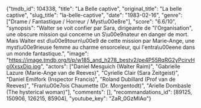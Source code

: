 {"tmdb_id": 104338, "title": "La Belle captive", "original_title": "La belle captive", "slug_title": "la-belle-captive", "date": "1983-02-16", "genre": ["Drame / Fantastique / Horreur / Myst\u00e8re"], "score": "6.6/10", "synopsis": "Walter se voit confier par Sara, dirigeante de \"l'Organisation\", une obscure mission qui concerne un S\u00e9nateur en danger de mort. Mais Walter est d\u00e9tourn\u00e9 de cette mission par Marie-Ange, une myst\u00e9rieuse femme au charme ensorceleur, qui l'entra\u00eene dans un monde fantastique.", "image": "https://image.tmdb.org/t/p/w185_and_h278_bestv2/pe4P55RqRG2yPcirvHolXxsxDip.jpg", "actors": ["Daniel Mesguich (Walter Raim)", "Gabrielle Lazure (Marie-Ange van de Reeves)", "Cyrielle Clair (Sara Zeitgeist)", "Daniel Emilfork (Inspector Francis)", "Roland Dubillard (Prof van de Reeves)", "Fran\u00e7ois Chaumette (Dr. Morgentodt)", "Arielle Dombasle (The hysterical woman)"], "comments": [], "recommandations_id": [89125, 150906, 126215, 85904], "youtube_key": "ZaR_0GzMIAo"}